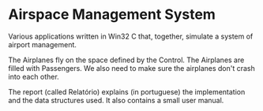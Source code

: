 # Airspace Management System

Various applications written in Win32 C that, together, simulate a system of airport management.

The Airplanes fly on the space defined by the Control. The Airplanes are filled with Passengers. We also need to make sure the airplanes don't crash into each other.

The report (called Relatório) explains (in portuguese) the implementation and the data structures used. It also contains a small user manual.
